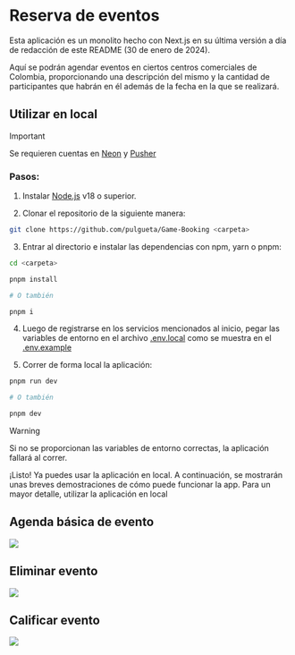 # Reserva de eventos

Esta aplicación es un monolito hecho con Next.js en su última versión a día de redacción de este README (30 de enero de 2024).

Aquí se podrán agendar eventos en ciertos centros comerciales de Colombia, proporcionando una descripción del mismo y la cantidad de participantes que habrán en él además de la fecha en la que se realizará.

## Utilizar en local

> [!IMPORTANT]
> Se requieren cuentas en [Neon](https://neon.tech/) y [Pusher](https://pusher.com/)

### Pasos:

1. Instalar [Node.js](https://nodejs.org/) v18 o superior.

2. Clonar el repositorio de la siguiente manera:

```sh
git clone https://github.com/pulgueta/Game-Booking <carpeta>
```

3. Entrar al directorio e instalar las dependencias con npm, yarn o pnpm:

```sh
cd <carpeta>

pnpm install

# O también

pnpm i
```

4. Luego de registrarse en los servicios mencionados al inicio, pegar las variables de entorno en el archivo [.env.local](./.env.local) como se muestra en el [.env.example](./.env.example)

5. Correr de forma local la aplicación:

```sh
pnpm run dev

# O también

pnpm dev
```

> [!WARNING]
> Si no se proporcionan las variables de entorno correctas, la aplicación fallará al correr.

¡Listo! Ya puedes usar la aplicación en local. A continuación, se mostrarán unas breves demostraciones de cómo puede funcionar la app. Para un mayor detalle, utilizar la aplicación en local

## Agenda básica de evento

![](/public/basicdemo.gif)

## Eliminar evento

![](/public/deletedemo.gif)

## Calificar evento

![](/public/ratingdemo.gif)
